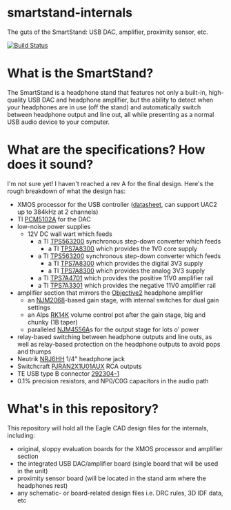 # smartstand-internals
The guts of the SmartStand: USB DAC, amplifier, proximity sensor, etc.

[![Build Status](https://travis-ci.org/nuclearfurnace/smartstand-internals.svg?branch=master)](https://travis-ci.org/nuclearfurnace/smartstand-internals)

# What is the SmartStand?

The SmartStand is a headphone stand that features not only a built-in, high-quality USB DAC and headphone amplifier, but the ability to detect when your headphones are in use (off the stand) and automatically switch between headphone output and line out, all while presenting as a normal USB audio device to your computer.

# What are the specifications?  How does it sound?

I'm not sure yet!  I haven't reached a rev A for the final design.  Here's the rough breakdown of what the design has:

- XMOS processor for the USB controller ([datasheet](https://www.xmos.com/download/private/XUF208-256-TQ64-Datasheet%281.10%29.pdf), can support UAC2 up to 384kHz at 2 channels)
- TI [PCM5102A](http://www.ti.com/lit/ds/symlink/pcm5102a.pdf) for the DAC
- low-noise power supplies
    - 12V DC wall wart which feeds
        - a TI [TPS563200](http://www.ti.com/lit/ds/symlink/tps563200.pdf) synchronous step-down converter which feeds
            - a TI [TPS7A8300](http://www.ti.com/lit/ds/symlink/tps7a8300.pdf) which provides the 1V0 core supply
        - a TI [TPS563200](http://www.ti.com/lit/ds/symlink/tps563200.pdf) synchronous step-down converter which feeds
            - a TI [TPS7A8300](http://www.ti.com/lit/ds/symlink/tps7a8300.pdf) which provides the digital 3V3 supply
            - a TI [TPS7A8300](http://www.ti.com/lit/ds/symlink/tps7a8300.pdf) which provides the analog 3V3 supply
        - a TI [TPS7A4701](http://www.ti.com/lit/ds/symlink/tps7a47.pdf) which provides the positive 11V0 amplifier rail
        - a TI [TPS7A3301](http://www.ti.com/lit/ds/symlink/tps7a33.pdf) which provides the negative 11V0 amplifier rail
- amplifier section that mirrors the [Objective2](http://nwavguy.blogspot.com/2011/07/o2-headphone-amp.html) headphone amplifier
    - an [NJM2068](http://www.njr.com/semicon/PDF/NJM2068_E.pdf)-based gain stage, with internal switches for dual gain settings
    - an Alps [RK14K](http://www.alps.com/prod/info/E/HTML/Potentiometer/RotaryPotentiometers/RK14K12/RK14K1240A4S.html) volume control pot after the gain stage, big and chunky (1B taper)
    - paralleled [NJM4556A](http://www.njr.com/semicon/PDF/NJM4556A_E.pdf)s for the output stage for lots o' power
- relay-based switching between headphone outputs and line outs, as well as relay-based protection on the headphone outputs to avoid pops and thumps
- Neutrik [NRJ6HH](http://www.neutrik.com/en/audio/plugs-and-jacks/slim-jacks/nrj6hh) 1/4" headphone jack
- Switchcraft [PJRAN2X1U01AUX](http://www.switchcraft.com/Drawings/pjran2x1u__x_series_cd.pdf) RCA outputs
- TE USB type B connector [292304-1](http://www.te.com/usa-en/product-292304-1.html)
- 0.1% precision resistors, and NP0/C0G capacitors in the audio path

# What's in this repository?

This repository will hold all the Eagle CAD design files for the internals, including:

- original, sloppy evaluation boards for the XMOS processor and amplifier section
- the integrated USB DAC/amplifier board (single board that will be used in the unit)
- proximity sensor board (will be located in the stand arm where the headphones rest)
- any schematic- or board-related design files i.e. DRC rules, 3D IDF data, etc
